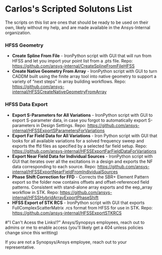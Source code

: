 # Carlos's Scripted Solutons List
The scripts on this list are ones that should be ready to be used on their own, likely without my help, and are made available in the Ansys-Internal organization.

### HFSS Geometry
* **Create Spline From File** - IronPython script with GUI that will run from HFSS and let you import your point list from a .pts file. Repo: https://github.com/ansys-internal/CreateSplineFromFileHFSS
* **Create Native Geometry From Array** - IronPython script with GUI to turn CADDM built using the finite array tool into native geometry to support a variety of “next steps” in array building workflows. Repo: https://github.com/ansys-internal/HFSSCreateNativeGeometryFromArray
### HFSS Data Export
* **Export S-Parameters for All Variations** - IronPython script with GUI to export S-parameter data, in case you forgot to automatically export S-parameters in Design Settings.  Repo: https://github.com/ansys-internal/HFSSExportSParametersForVariations
* **Export Far Field Data for All Variations** - Iron Python script with GUI that looks for all available variations for a solved frequency sweep and exports the ffd files as specified by a selected far field setup. Repo: https://github.com/ansys-internal/HFSSExportFarFieldDataForVariations
* **Export Near Field Data for Individual Sources** - IronPython script with GUI that iterates over all the excitations in a design and exports the NF data corresponding to each source.  Repo: https://github.com/ansys-internal/HFSSExportNearFieldFromIndividualSources
* **Phase Shift Correction for FFD** - Corrects the SBR+ Element Pattern export so the folder now contains offsets and offset-referenced field patterns. Consistent with stand-alone array exports and the eep_array workflow in STK.  Repo: https://github.com/ansys-internal/HFSSHybridArrayExportPhaseShift
* **HFSS Export of STK RCS** - IronPython script with GUI that exports FullComplexScatterMatrix .rcs format from HFSS for use in STK.  Repo: https://github.com/ansys-internal/HFSSExportSTKRCS


#"I Can't Acess the Links!?"
Ansys/Synopsys employees, reach out to admins or me to enable access (you'll likely get a 404 unless policies change since this writting)

If you are not a Synopsys/Ansys employee, reach out to your representative.

